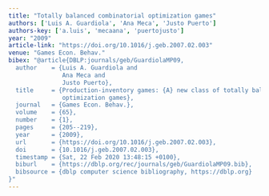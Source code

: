 ```yaml
---
title: "Totally balanced combinatorial optimization games"
authors: ['Luis A. Guardiola', 'Ana Meca', 'Justo Puerto']
authors-key: ['a.luis', 'mecaana', 'puertojusto']
year: "2009"
article-link: "https://doi.org/10.1016/j.geb.2007.02.003"
venue: "Games Econ. Behav."
bibex: "@article{DBLP:journals/geb/GuardiolaMP09,
  author    = {Luis A. Guardiola and
               Ana Meca and
               Justo Puerto},
  title     = {Production-inventory games: {A} new class of totally balanced combinatorial
               optimization games},
  journal   = {Games Econ. Behav.},
  volume    = {65},
  number    = {1},
  pages     = {205--219},
  year      = {2009},
  url       = {https://doi.org/10.1016/j.geb.2007.02.003},
  doi       = {10.1016/j.geb.2007.02.003},
  timestamp = {Sat, 22 Feb 2020 13:48:15 +0100},
  biburl    = {https://dblp.org/rec/journals/geb/GuardiolaMP09.bib},
  bibsource = {dblp computer science bibliography, https://dblp.org}
}"
---
```

